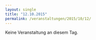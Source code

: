 ```yaml
---
layout: single
title: "12.10.2015"
permalink: /veranstaltungen/2015/10/12/
---
```


Keine Veranstaltung an diesem Tag.
